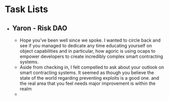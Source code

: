 # Task Lists
- ## Yaron - Risk DAO
	- Hope you've been well since we spoke. I wanted to circle back and see if you managed to dedicate any time educating yourself on object capabilities and in particular, how agoric is using ocaps to empower developers to create incredibly complex smart contracting systems.
	- Aside from checking in, I felt compelled to ask about your outlook on smart contracting systems. It seemed as though you believe the state of the world regarding preventing exploits is a good one. and the real area that you feel needs major improvement is within the realm
	-